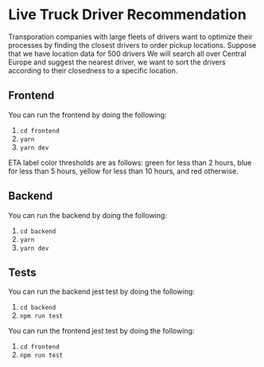 # Live Truck Driver Recommendation

Transporation companies with large fleets of drivers want to optimize their processes by finding the closest drivers to order pickup locations. Suppose that we have location data for 500 drivers
We will search all over Central Europe and suggest the nearest driver, we want to sort the drivers according to their closedness to a specific location.



## Frontend

You can run the frontend by doing the following:
1. `cd frontend`
2. `yarn`
3. `yarn dev`


ETA label color thresholds are as follows: green for less than 2 hours, blue for less than 5 hours, yellow for less than 10 hours, and red otherwise.

## Backend

You can run the backend by doing the following:
1. `cd backend`
2. `yarn`
3. `yarn dev`


## Tests
You can run the backend jest test by doing the following:

1. `cd backend`
2. `npm run test`

You can run the frontend jest test by doing the following:

1. `cd frontend`
2. `npm run test`
